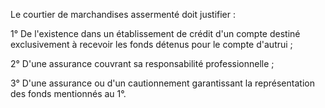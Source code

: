 Le courtier de marchandises assermenté doit justifier :

1° De l'existence dans un établissement de crédit d'un compte destiné exclusivement à recevoir les fonds détenus pour le compte d'autrui ;

2° D'une assurance couvrant sa responsabilité professionnelle ;

3° D'une assurance ou d'un cautionnement garantissant la représentation des fonds mentionnés au 1°.
